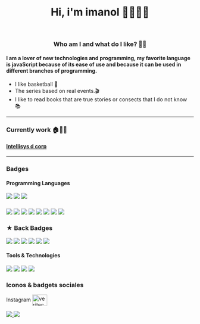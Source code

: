 <h1 align="center">Hi, i'm imanol 👋👨🏿‍💻 </h1> <br/>

<h3 align="center"> Who am I and what do I like? 🤔💥</h3>

#### I am a lover of new technologies and programming, my favorite language is javaScript because of its ease of use and because it can be used in different branches of programming.

- I like basketball 🏀
- The series based on real events.🎬
- I like to read books that are true stories or consects that I do not know 📚

*************
<h3 > Currently work 🏠👨‍💻 </h3>
  
  <h4>
     <a href="https://github.com/intellisysdcorp">
        Intellisys d corp
    </a>
 </h5>
 
*************
  
### Badges

<h4>Programming Languages</h4>
<p>
  <img src="https://img.shields.io/badge/JavaScript-F7DF1E?style=for-the-badge&logo=javascript&logoColor=black">
  <img src="https://img.shields.io/badge/TypeScript-007ACC?style=for-the-badge&logo=typescript&logoColor=white">
  <img src="https://img.shields.io/badge/Python-14354C?style=for-the-badge&logo=python&logoColor=white">
</p>

<h3>
</h3> 
<p>
  <img src="https://img.shields.io/badge/HTML5-E34F26?style=for-the-badge&logo=html5&logoColor=white">
  <img src="https://img.shields.io/badge/CSS3-1572B6?style=for-the-badge&logo=css3&logoColor=white">
  <img src="https://img.shields.io/badge/React-20232A?style=for-the-badge&logo=react&logoColor=61DAFB">
  <img src="https://img.shields.io/badge/Angular-DD0031?style=for-the-badge&logo=angular&logoColor=white">
  <img src="https://img.shields.io/badge/Axios-BD1FE0?style=for-the-badge">
  <img src="https://img.shields.io/badge/Bootstrap-563D7C?style=for-the-badge&logo=bootstrap&logoColor=white">
  <img src="https://img.shields.io/badge/Material--UI-0081CB?style=for-the-badge&logo=material-ui&logoColor=white">
  <img src="https://img.shields.io/badge/Redux-593D88?style=for-the-badge&logo=redux&logoColor=white">
</p>

<h3>
 ★  Back Badges
</h3> 
<p>
  <img src="https://img.shields.io/badge/Node.js-339933?style=for-the-badge&logo=nodedotjs&logoColor=white">
  <img src="https://img.shields.io/badge/Express.js-000000?style=for-the-badge&logo=express&logoColor=white">
  <img src="https://img.shields.io/badge/MongoDB-white?style=for-the-badge&logo=mongodb&logoColor=4EA94B">
  <img src="https://img.shields.io/badge/MySQL-005C84?style=for-the-badge&logo=mysql&logoColor=white">
  <img src="https://img.shields.io/badge/firebase%20realtime%20database-ffca28?style=for-the-badge&logo=firebase&logoColor=black">
  <img src="https://img.shields.io/badge/Mongoose-00C58E?style=for-the-badge">
</p>

<h4>Tools & Technologies</h4>
<p>
  <img src="https://img.shields.io/badge/Git-F05032?style=for-the-badge&logo=git&logoColor=white">
  <img src="https://img.shields.io/badge/GitHub-100000?style=for-the-badge&logo=github&logoColor=white">
  <img src="https://img.shields.io/badge/Postman-FF6C37?style=for-the-badge&logo=Postman&logoColor=white">
  <img src="https://img.shields.io/badge/Heroku-430098?style=for-the-badge&logo=heroku&logoColor=white">
</p>

### Iconos & badgets sociales

<p>Instagram <a href="https://www.instagram.com/imanolp7/" target="blank"><img align="center" src="https://raw.githubusercontent.com/rahuldkjain/github-profile-readme-generator/master/src/images/icons/Social/instagram.svg" alt="veritechie" height="30" width="40" /></a>
</p>

<p>
  <a href="https://www.linkedin.com/in/imanol-p%C3%A9rez-g%C3%BAzman-000974219/">
    <img src="https://img.shields.io/badge/LinkedIn-0077B5?style=for-the-badge&logo=linkedin&logoColor=white">
  </a>
  <a href="mailto:imanolguzman309@gmail.com">
    <img src="https://img.shields.io/badge/Gmail-D14836?style=for-the-badge&logo=gmail&logoColor=white">
  </a>
</p>
